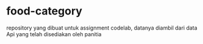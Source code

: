 # food-category
repository yang dibuat untuk assignment codelab, datanya diambil dari data Api yang telah disediakan oleh panitia
